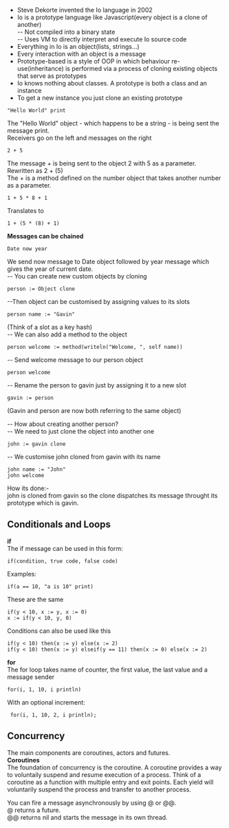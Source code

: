 - Steve Dekorte invented the Io language in 2002
- Io is a prototype language like Javascript(every object is a clone of another)   
-- Not compiled into a binary state   
-- Uses VM to directly interpret and execute Io source code     
- Everything in Io is an object(lists, strings...)
- Every interaction with an object is a message
- Prototype-based is a style of OOP in which behaviour re-use(inheritance) is performed
via a process of cloning existing objects that serve as prototypes
- Io knows nothing about classes. A prototype is both a class and an instance
- To get a new instance you just clone an existing prototype

```Io
"Hello World" print
```
The "Hello World" object - which happens to be a string - is being sent the message print.   
Receivers go on the left and messages on the right

```Io
2 + 5
```
The message + is being sent to the object 2 with 5 as a parameter.   
Rewritten as 2 + (5)   
The + is a method defined on the number object that takes another number as a parameter.   

```Io
1 + 5 * 8 + 1
```
Translates to
```Io
1 + (5 * (8) + 1)
```
**Messages can be chained**
```Io
Date now year
```
We send now message to Date object followed by year message which gives the year of current date.   
-- You can create new custom objects by cloning
```Io
person := Object clone
```
--Then object can be customised by assigning values to its slots
```Io
person name := "Gavin"
```
(Think of a slot as a key hash)     
-- We can also add a method to the object
```Io
person welcome := method(writeln("Welcome, ", self name))
```
-- Send welcome message to our person object
```Io
person welcome
```
-- Rename the person to gavin just by assigning it to a new slot
```Io
gavin := person
```
(Gavin and person are now both referring to the same object)    
    
-- How about creating another person?   
-- We need to just clone the object into another one
```Io
john := gavin clone
```
-- We customise john cloned from gavin with its name
```Io
john name := "John"   
john welcome
```
How its done:-   
john is cloned from gavin so the clone dispatches its message throught its prototype which is gavin.   
   
## Conditionals and Loops
**if**   
The if message can be used in this form:    
```Io
if(condition, true code, false code)
```     
Examples:    
```Io
if(a == 10, "a is 10" print)
```
These are the same
```Io
if(y < 10, x := y, x := 0)
x := if(y < 10, y, 0)
```
Conditions can also be used like this
```Io
if(y < 10) then(x := y) else(x := 2)
if(y < 10) then(x := y) elseif(y == 11) then(x := 0) else(x := 2)
```
**for**    
The for loop takes name of counter, the first value, the last value and a message sender 
```Io
for(i, 1, 10, i println)
```
With an optional increment:
```Io
 for(i, 1, 10, 2, i println);
```
## Concurrency
The main components are coroutines, actors and futures.   
**Coroutines**    
The foundation of concurrency is the coroutine. A coroutine provides a way to voluntaily suspend and resume execution of a process. Think of a coroutine as a function with multiple entry and exit points. Each yield will voluntarily suspend the process and transfer to another process.    
    
You can fire a message asynchronously by using @ or @@.    
@ returns a future.    
@@ returns nil and starts the message in its own thread.